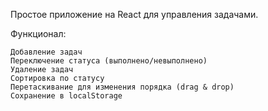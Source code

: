 Простое приложение на React для управления задачами.

Функционал:

    Добавление задач
    Переключение статуса (выполнено/невыполнено)
    Удаление задач
    Сортировка по статусу
    Перетаскивание для изменения порядка (drag & drop)
    Сохранение в localStorage
